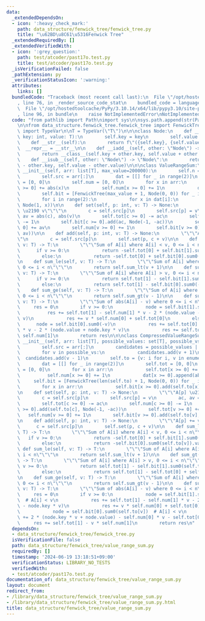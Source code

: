 ```yaml
---
data:
  _extendedDependsOn:
  - icon: ':heavy_check_mark:'
    path: data_structure/fenwick_tree/fenwick_tree.py
    title: "\u62BD\u8C61\u5316Fenwick Tree"
  _extendedRequiredBy: []
  _extendedVerifiedWith:
  - icon: ':grey_question:'
    path: test/atcoder/past17o.test.py
    title: test/atcoder/past17o.test.py
  _isVerificationFailed: false
  _pathExtension: py
  _verificationStatusIcon: ':warning:'
  attributes:
    links: []
  bundledCode: "Traceback (most recent call last):\n  File \"/opt/hostedtoolcache/PyPy/3.10.14/x64/lib/pypy3.10/site-packages/onlinejudge_verify/documentation/build.py\"\
    , line 76, in _render_source_code_stat\n    bundled_code = language.bundle(\n\
    \  File \"/opt/hostedtoolcache/PyPy/3.10.14/x64/lib/pypy3.10/site-packages/onlinejudge_verify/languages/python.py\"\
    , line 96, in bundle\n    raise NotImplementedError\nNotImplementedError\n"
  code: "from pathlib import Path\nimport sys\n\nsys.path.append(str(Path(__file__).resolve().parent.parent.parent))\n\
    \n\nfrom data_structure.fenwick_tree.fenwick_tree import FenwickTree\nfrom typing\
    \ import TypeVar\n\nT = TypeVar(\"T\")\n\n\nclass Node:\n    def __init__(self,\
    \ key: int, value: T):\n        self.key = key\n        self.value = value\n\n\
    \    def __str__(self):\n        return f\"({self.key}, {self.value})\"\n\n  \
    \  __repr__ = __str__\n\n    def __iadd__(self, other: \"Node\") -> \"Node\":\n\
    \        return __class__(self.key + other.key, self.value + other.value)\n\n\
    \    def __isub__(self, other: \"Node\") -> \"Node\":\n        return __class__(self.key\
    \ - other.key, self.value - other.value)\n\n\nclass ValueRangeSum:\n\n    def\
    \ __init__(self, arr: list[T], max_value=200000):\n        self.n = len(arr)\n\
    \        self.src = arr[:]\n        dat = [[] for _ in range(2)]\n        self.tot\
    \ = [0, 0]\n        self.num = [0, 0]\n        for x in arr:\n            self.tot[x\
    \ >= 0] += abs(x)\n            self.num[x >= 0] += 1\n            dat[x >= 0].append(abs(x))\n\
    \        self.bit = [FenwickTree(max_value + 1, Node(0, 0)) for _ in range(2)]\n\
    \        for i in range(2):\n            for x in dat[i]:\n                self.bit[i].add(x,\
    \ Node(1, x))\n\n    def set(self, p: int, v: T) -> None:\n        \"\"\"A[p]\
    \ \u2190 v\"\"\"\n        c = self.src[p]\n        self.src[p] = v\n        ac,\
    \ av = abs(c), abs(v)\n        self.tot[c >= 0] -= ac\n        self.num[c >= 0]\
    \ -= 1\n        self.bit[c >= 0].add(ac, Node(-1, -ac))\n        self.tot[v >=\
    \ 0] += av\n        self.num[v >= 0] += 1\n        self.bit[v >= 0].add(av, Node(1,\
    \ av))\n\n    def add(self, p: int, v: T) -> None:\n        \"\"\"A[p] += v\"\"\
    \"\n        c = self.src[p]\n        self.set(p, c + v)\n\n    def sum_lt(self,\
    \ v: T) -> T:\n        \"\"\"Sum of A[i] where A[i] < v, 0 <= i < n\"\"\"\n  \
    \      if v >= 0:\n            return -self.tot[0] + self.bit[1].sum0(v).value\n\
    \        else:\n            return -self.tot[0] + self.bit[0].sum0(-v + 1).value\n\
    \n    def sum_le(self, v: T) -> T:\n        \"\"\"Sum of A[i] where A[i] <= v,\
    \ 0 <= i < n\"\"\"\n        return self.sum_lt(v + 1)\n\n    def sum_gt(self,\
    \ v: T) -> T:\n        \"\"\"Sum of A[i] where A[i] > v, 0 <= i < n\"\"\"\n  \
    \      if v >= 0:\n            return self.tot[1] - self.bit[1].sum0(v + 1).value\n\
    \        else:\n            return self.tot[1] - self.bit[0].sum0(-v).value\n\n\
    \    def sum_ge(self, v: T) -> T:\n        \"\"\"Sum of A[i] where A[i] >= v,\
    \ 0 <= i < n\"\"\"\n        return self.sum_gt(v - 1)\n\n    def sum_abs_from(self,\
    \ v: T) -> T:\n        \"\"\"Sum of abs(A[i] - v) where 0 <= i < n\"\"\"\n   \
    \     res = 0\n        if v >= 0:\n            node = self.bit[1].sum0(v)\n  \
    \          res += self.tot[1] - self.num[1] * v - 2 * (node.value - node.key *\
    \ v)\n            res += v * self.num[0] + self.tot[0]\n        else:\n      \
    \      node = self.bit[0].sum0(-v)\n            res += self.tot[0] + self.num[0]\
    \ * v - 2 * (node.value + node.key * v)\n            res += self.tot[1] - v *\
    \ self.num[1]\n        return res\n\n\nclass CompressedValueRangeSum:\n\n    def\
    \ __init__(self, arr: list[T], possible_values: set[T], possible_vs: set[T]):\n\
    \        self.src = arr[:]\n        candidates = possible_values | possible_vs\n\
    \        for v in possible_vs:\n            candidates.add(v + 1)\n          \
    \  candidates.add(v - 1)\n        self.to = {v: i for i, v in enumerate(sorted(candidates))}\n\
    \        dat = [[] for _ in range(2)]\n        self.tot = [0, 0]\n        self.num\
    \ = [0, 0]\n        for x in arr:\n            self.tot[x >= 0] += abs(x)\n  \
    \          self.num[x >= 0] += 1\n            dat[x >= 0].append(abs(x))\n   \
    \     self.bit = [FenwickTree(len(self.to) + 1, Node(0, 0)) for _ in range(2)]\n\
    \        for x in arr:\n            self.bit[x >= 0].add(self.to[x], Node(1, abs(x)))\n\
    \n    def set(self, p: int, v: T) -> None:\n        \"\"\"A[p] \u2190 v\"\"\"\n\
    \        c = self.src[p]\n        self.src[p] = v\n        ac, av = abs(c), abs(v)\n\
    \        self.tot[c >= 0] -= ac\n        self.num[c >= 0] -= 1\n        self.bit[c\
    \ >= 0].add(self.to[c], Node(-1, -ac))\n        self.tot[v >= 0] += av\n     \
    \   self.num[v >= 0] += 1\n        self.bit[v >= 0].add(self.to[v], Node(1, av))\n\
    \n    def add(self, p: int, v: T) -> None:\n        \"\"\"A[p] += v\"\"\"\n  \
    \      c = self.src[p]\n        self.set(p, c + v)\n\n    def sum_lt(self, v:\
    \ T) -> T:\n        \"\"\"Sum of A[i] where A[i] < v, 0 <= i < n\"\"\"\n     \
    \   if v >= 0:\n            return -self.tot[0] + self.bit[1].sum0(self.to[v]).value\n\
    \        else:\n            return -self.bit[0].sum0(self.to[v]).value\n\n   \
    \ def sum_le(self, v: T) -> T:\n        \"\"\"Sum of A[i] where A[i] <= v, 0 <=\
    \ i < n\"\"\"\n        return self.sum_lt(v + 1)\n\n    def sum_gt(self, v: T)\
    \ -> T:\n        \"\"\"Sum of A[i] where A[i] > v, 0 <= i < n\"\"\"\n        if\
    \ v >= 0:\n            return self.tot[1] - self.bit[1].sum0(self.to[v] + 1).value\n\
    \        else:\n            return self.tot[1] - self.tot[0] + self.bit[0].sum0(self.to[v]).value\n\
    \n    def sum_ge(self, v: T) -> T:\n        \"\"\"Sum of A[i] where A[i] >= v,\
    \ 0 <= i < n\"\"\"\n        return self.sum_gt(v - 1)\n\n    def sum_abs_from(self,\
    \ v: T) -> T:\n        \"\"\"Sum of abs(A[i] - v) where 0 <= i < n\"\"\"\n   \
    \     res = 0\n        if v >= 0:\n            node = self.bit[1].sum0(self.to[v])\
    \  # A[i] < v\n            res += self.tot[1] - self.num[1] * v - 2 * (node.value\
    \ - node.key * v)\n            res += v * self.num[0] + self.tot[0]\n        else:\n\
    \            node = self.bit[0].sum0(self.to[v])  # A[i] < v\n            res\
    \ += 2 * (node.key * v + node.value) - self.num[0] * v - self.tot[0]\n       \
    \     res += self.tot[1] - v * self.num[1]\n        return res\n"
  dependsOn:
  - data_structure/fenwick_tree/fenwick_tree.py
  isVerificationFile: false
  path: data_structure/fenwick_tree/value_range_sum.py
  requiredBy: []
  timestamp: '2024-06-19 13:18:51+09:00'
  verificationStatus: LIBRARY_NO_TESTS
  verifiedWith:
  - test/atcoder/past17o.test.py
documentation_of: data_structure/fenwick_tree/value_range_sum.py
layout: document
redirect_from:
- /library/data_structure/fenwick_tree/value_range_sum.py
- /library/data_structure/fenwick_tree/value_range_sum.py.html
title: data_structure/fenwick_tree/value_range_sum.py
---
```

